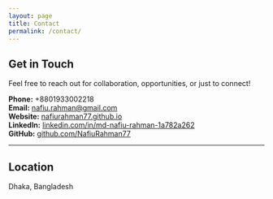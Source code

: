 ```yaml
---
layout: page
title: Contact
permalink: /contact/
---
```


## Get in Touch

Feel free to reach out for collaboration, opportunities, or just to connect!

**Phone:** +8801933002218  
**Email:** [nafiu.rahman@gmail.com](mailto:nafiu.rahman@gmail.com)  
**Website:** [nafiurahman77.github.io](https://nafiurahman77.github.io)  
**LinkedIn:** [linkedin.com/in/md-nafiu-rahman-1a782a262](https://www.linkedin.com/in/md-nafiu-rahman-1a782a262/)  
**GitHub:** [github.com/NafiuRahman77](https://github.com/NafiuRahman77)

---

## Location

Dhaka, Bangladesh
